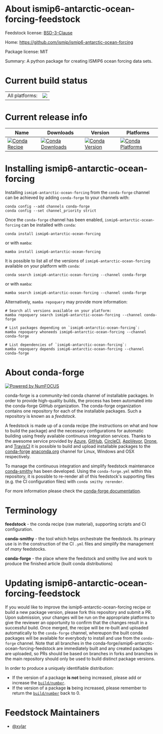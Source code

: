 About ismip6-antarctic-ocean-forcing-feedstock
==============================================

Feedstock license: [BSD-3-Clause](https://github.com/conda-forge/ismip6-antarctic-ocean-forcing-feedstock/blob/main/LICENSE.txt)

Home: https://github.com/ismip/ismip6-antarctic-ocean-forcing

Package license: MIT

Summary: A python package for creating ISMIP6 ocean forcing data sets.

Current build status
====================


<table><tr><td>All platforms:</td>
    <td>
      <a href="https://dev.azure.com/conda-forge/feedstock-builds/_build/latest?definitionId=16300&branchName=main">
        <img src="https://dev.azure.com/conda-forge/feedstock-builds/_apis/build/status/ismip6-antarctic-ocean-forcing-feedstock?branchName=main">
      </a>
    </td>
  </tr>
</table>

Current release info
====================

| Name | Downloads | Version | Platforms |
| --- | --- | --- | --- |
| [![Conda Recipe](https://img.shields.io/badge/recipe-ismip6--antarctic--ocean--forcing-green.svg)](https://anaconda.org/conda-forge/ismip6-antarctic-ocean-forcing) | [![Conda Downloads](https://img.shields.io/conda/dn/conda-forge/ismip6-antarctic-ocean-forcing.svg)](https://anaconda.org/conda-forge/ismip6-antarctic-ocean-forcing) | [![Conda Version](https://img.shields.io/conda/vn/conda-forge/ismip6-antarctic-ocean-forcing.svg)](https://anaconda.org/conda-forge/ismip6-antarctic-ocean-forcing) | [![Conda Platforms](https://img.shields.io/conda/pn/conda-forge/ismip6-antarctic-ocean-forcing.svg)](https://anaconda.org/conda-forge/ismip6-antarctic-ocean-forcing) |

Installing ismip6-antarctic-ocean-forcing
=========================================

Installing `ismip6-antarctic-ocean-forcing` from the `conda-forge` channel can be achieved by adding `conda-forge` to your channels with:

```
conda config --add channels conda-forge
conda config --set channel_priority strict
```

Once the `conda-forge` channel has been enabled, `ismip6-antarctic-ocean-forcing` can be installed with `conda`:

```
conda install ismip6-antarctic-ocean-forcing
```

or with `mamba`:

```
mamba install ismip6-antarctic-ocean-forcing
```

It is possible to list all of the versions of `ismip6-antarctic-ocean-forcing` available on your platform with `conda`:

```
conda search ismip6-antarctic-ocean-forcing --channel conda-forge
```

or with `mamba`:

```
mamba search ismip6-antarctic-ocean-forcing --channel conda-forge
```

Alternatively, `mamba repoquery` may provide more information:

```
# Search all versions available on your platform:
mamba repoquery search ismip6-antarctic-ocean-forcing --channel conda-forge

# List packages depending on `ismip6-antarctic-ocean-forcing`:
mamba repoquery whoneeds ismip6-antarctic-ocean-forcing --channel conda-forge

# List dependencies of `ismip6-antarctic-ocean-forcing`:
mamba repoquery depends ismip6-antarctic-ocean-forcing --channel conda-forge
```


About conda-forge
=================

[![Powered by
NumFOCUS](https://img.shields.io/badge/powered%20by-NumFOCUS-orange.svg?style=flat&colorA=E1523D&colorB=007D8A)](https://numfocus.org)

conda-forge is a community-led conda channel of installable packages.
In order to provide high-quality builds, the process has been automated into the
conda-forge GitHub organization. The conda-forge organization contains one repository
for each of the installable packages. Such a repository is known as a *feedstock*.

A feedstock is made up of a conda recipe (the instructions on what and how to build
the package) and the necessary configurations for automatic building using freely
available continuous integration services. Thanks to the awesome service provided by
[Azure](https://azure.microsoft.com/en-us/services/devops/), [GitHub](https://github.com/),
[CircleCI](https://circleci.com/), [AppVeyor](https://www.appveyor.com/),
[Drone](https://cloud.drone.io/welcome), and [TravisCI](https://travis-ci.com/)
it is possible to build and upload installable packages to the
[conda-forge](https://anaconda.org/conda-forge) [anaconda.org](https://anaconda.org/)
channel for Linux, Windows and OSX respectively.

To manage the continuous integration and simplify feedstock maintenance
[conda-smithy](https://github.com/conda-forge/conda-smithy) has been developed.
Using the ``conda-forge.yml`` within this repository, it is possible to re-render all of
this feedstock's supporting files (e.g. the CI configuration files) with ``conda smithy rerender``.

For more information please check the [conda-forge documentation](https://conda-forge.org/docs/).

Terminology
===========

**feedstock** - the conda recipe (raw material), supporting scripts and CI configuration.

**conda-smithy** - the tool which helps orchestrate the feedstock.
                   Its primary use is in the construction of the CI ``.yml`` files
                   and simplify the management of *many* feedstocks.

**conda-forge** - the place where the feedstock and smithy live and work to
                  produce the finished article (built conda distributions)


Updating ismip6-antarctic-ocean-forcing-feedstock
=================================================

If you would like to improve the ismip6-antarctic-ocean-forcing recipe or build a new
package version, please fork this repository and submit a PR. Upon submission,
your changes will be run on the appropriate platforms to give the reviewer an
opportunity to confirm that the changes result in a successful build. Once
merged, the recipe will be re-built and uploaded automatically to the
`conda-forge` channel, whereupon the built conda packages will be available for
everybody to install and use from the `conda-forge` channel.
Note that all branches in the conda-forge/ismip6-antarctic-ocean-forcing-feedstock are
immediately built and any created packages are uploaded, so PRs should be based
on branches in forks and branches in the main repository should only be used to
build distinct package versions.

In order to produce a uniquely identifiable distribution:
 * If the version of a package **is not** being increased, please add or increase
   the [``build/number``](https://docs.conda.io/projects/conda-build/en/latest/resources/define-metadata.html#build-number-and-string).
 * If the version of a package **is** being increased, please remember to return
   the [``build/number``](https://docs.conda.io/projects/conda-build/en/latest/resources/define-metadata.html#build-number-and-string)
   back to 0.

Feedstock Maintainers
=====================

* [@xylar](https://github.com/xylar/)


